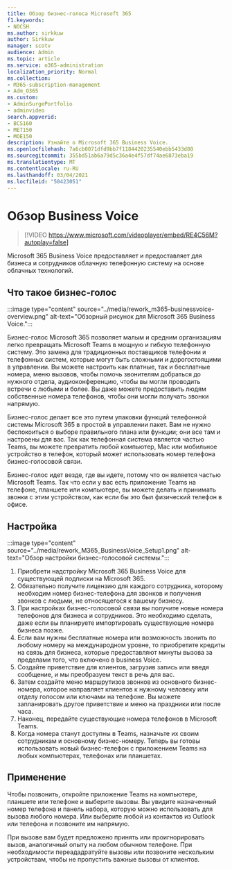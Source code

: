 ```yaml
---
title: Обзор бизнес-голоса Microsoft 365
f1.keywords:
- NOCSH
ms.author: sirkkuw
author: Sirkkuw
manager: scotv
audience: Admin
ms.topic: article
ms.service: o365-administration
localization_priority: Normal
ms.collection:
- M365-subscription-management
- Adm_O365
ms.custom:
- AdminSurgePortfolio
- adminvideo
search.appverid:
- BCS160
- MET150
- MOE150
description: Узнайте о Microsoft 365 Business Voice.
ms.openlocfilehash: 7a6cb0071dfd9bb7f1184420235540ebb5433d80
ms.sourcegitcommit: 355bd51ab6a79d5c36a4e4f57df74ae6873eba19
ms.translationtype: MT
ms.contentlocale: ru-RU
ms.lasthandoff: 03/04/2021
ms.locfileid: "50423051"
---
```

# <a name="overview-of-business-voice"></a>Обзор Business Voice

> [!VIDEO https://www.microsoft.com/videoplayer/embed/RE4C56M?autoplay=false]

Microsoft 365 Business Voice предоставляет и предоставляет для бизнеса и сотрудников облачную телефонную систему на основе облачных технологий.

## <a name="what-is-business-voice"></a>Что такое бизнес-голос

:::image type="content" source="../media/rework_m365-businessvoice-overview.png" alt-text="Обзорный рисунок для Microsoft 365 Business Voice.":::

Бизнес-голос Microsoft 365 позволяет малым и средним организациям легко превращать Microsoft Teams в мощную и гибкую телефонную систему. Это замена для традиционных поставщиков телефонии и телефонных систем, которые могут быть сложными и дорогостоящими в управлении. Вы можете настроить как платные, так и бесплатные номера, меню вызовов, чтобы помочь звонителям добраться до нужного отдела, аудиоконференцию, чтобы вы могли проводить встречи с любыми и более. Вы даже можете предоставить людям собственные номера телефонов, чтобы они могли получать звонки напрямую.

Бизнес-голос делает все это путем упаковки функций телефонной системы Microsoft 365 в простой в управлении пакет. Вам не нужно беспокоиться о выборе правильного плана или функции; они все там и настроены для вас. Так как телефонная система является частью Teams, вы можете превратить любой компьютер, Mac или мобильное устройство в телефон, который может использовать номер телефона бизнес-голосовой связи.

Бизнес-голос идет везде, где вы идете, потому что он является частью Microsoft Teams. Так что если у вас есть приложение Teams на телефоне, планшете или компьютере, вы можете делать и принимать звонки с этим устройством, как если бы это был физический телефон в офисе.

## <a name="how-to-set-up"></a>Настройка

:::image type="content" source="../media/rework_M365_BusinessVoice_Setup1.png" alt-text="Обзор настройки бизнес-голосовой системы.":::

1. Приобрети надстройку Microsoft 365 Business Voice для существующей подписки на Microsoft 365.
1. Обязательно получите лицензию для каждого сотрудника, которому необходим номер бизнес-телефона для звонков и получения звонков с людьми, не относящегося к вашему бизнесу.
1. При настройках бизнес-голосовой связи вы получите новые номера телефонов для бизнеса и сотрудников. Это необходимо сделать, даже если вы планируете импортировать существующие номера бизнеса позже.
1. Если вам нужны бесплатные номера или возможность звонить по любому номеру на международном уровне, то приобретите кредиты на связь для бизнеса, которые предоставляют минуты вызова за пределами того, что включено в business Voice.
1. Создайте приветствие для клиентов, загрузив запись или введя сообщение, и мы преобразуем текст в речь для вас.
1. Затем создайте меню маршрутизов звонков из основного бизнес-номера, которое направляет клиентов к нужному человеку или отделу голосом или ключами на телефоне. Вы можете запланировать другое приветствие и меню на праздники или после часа.
1. Наконец, передайте существующие номера телефонов в Microsoft Teams.
1. Когда номера станут доступны в Teams, назначьте их своим сотрудникам и основному бизнес-номеру. Теперь вы готовы использовать новый бизнес-телефон с приложением Teams на любых компьютерах, телефонах или планшетах.

## <a name="how-to-use"></a>Применение

Чтобы позвонить, откройте приложение Teams на компьютере, планшете или телефоне и выберите вызовы. Вы увидите назначенный номер телефона и панель набора, которую можно использовать для вызова любого номера. Или выберите любой из контактов из Outlook или телефона и позвоните им напрямую.

При вызове вам будет предложено принять или проигнорировать вызов, аналогичный опыту на любом обычном телефоне. При необходимости переададратуйте вызовы или позвоните нескольким устройствам, чтобы не пропустить важные вызовы от клиентов.